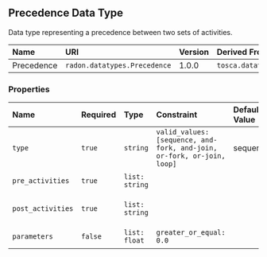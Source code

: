 ## Precedence Data Type

Data type representing a precedence between two sets of activities.

| Name | URI | Version | Derived From |
|:---- |:--- |:------- |:------------ |
| Precedence | `radon.datatypes.Precedence` | 1.0.0 | `tosca.datatypes.Root` |

### Properties

| Name | Required | Type | Constraint | Default Value | Description |
|:---- |:-------- |:---- |:---------- |:------------- |:----------- |
| `type` | `true` | `string` | `valid_values: [sequence, and-fork, and-join, or-fork, or-join, loop]` | sequence | Precedence type |
| `pre_activities` | `true` | `list: string` |   |   | List of pre-activities |
| `post_activities` | `true` | `list: string` |   |   | List of post-activities |
| `parameters` | `false` | `list: float` | `greater_or_equal: 0.0` |   | List of parameters |
